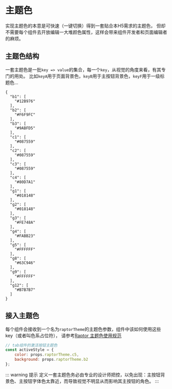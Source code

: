 # 主题色
实现主题色的本意是可快速（一键切换）得到一套贴合本H5需求的主题色，
但却不需要每个组件去开放编辑一大堆颜色属性，这样会带来组件开发者和页面编辑者的麻烦。

## 主题色结构
一套主题色是一批`key => value`的集合，每一个`key`，从视觉的角度来看，有其专门的用处。
比如`keyA`用于页面背景色，`keyB`用于主按钮背景色，`keyF`用于一级标题色...

```json5
{
  "b1": [
    "#12B976"
  ],
  "b2": [
    "#F6F9FC"
  ],
  "b3": [
    "#9ABFD5"
  ],
  "c1": [
    "#087559"
  ],
  "c2": [
    "#087559"
  ],
  "c3": [
    "#087559"
  ],
  "c4": [
    "#80D7A1"
  ],
  "g1": [
    "#018148"
  ],
  "g2": [
    "#018148"
  ],
  "g3": [
    "#FE748A"
  ],
  "g4": [
    "#FABB23"
  ],
  "g5": [
    "#FFFFFF"
  ],
  "g8": [
    "#63C946"
  ],
  "g9": [
    "#FFFFFF"
  ],
  "g12": [
    "#B7B7B7"
  ]
}
```
## 接入主题色
每个组件会接收到一个名为`raptorTheme`的主题色参数，组件中该如何使用这些 key（或者叫色系占位符），
请参考[Raptor 主题色使用规范](https://docs.qq.com/sheet/DVG1vZkxNelZwcWd2?tab=BB08J2)

```js
// tab组件的激活按钮主题色
const activeStyle = {
    color: props.raptorTheme.c5,
    background: props.raptorTheme.b2
};
```

::: warning 提示
定义一套主题色务必由专业的设计师把控，以免出现：主按钮背景色、主按钮字体色太靠近，而导致视觉不明显从而影响其主按钮的角色。
:::
